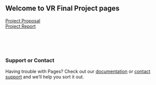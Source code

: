 ## Welcome to VR Final Project pages

<p><a href="proposal.md">Project Proposal</a> <br /><a href="report2.md">Project Report</a></p>

<br /><br /> <br />


### Support or Contact

Having trouble with Pages? Check out our [documentation](https://docs.github.com/categories/github-pages-basics/) or [contact support](https://github.com/contact) and we’ll help you sort it out.
